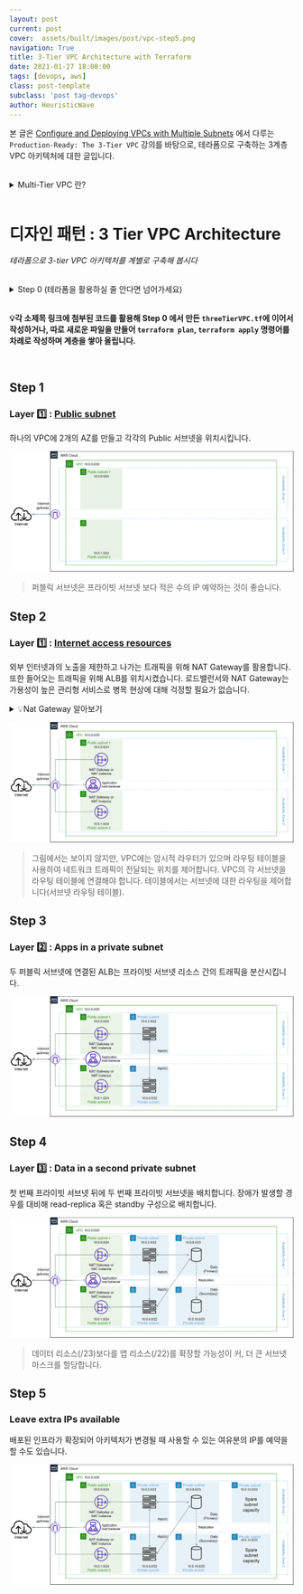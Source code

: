 ```yaml
---
layout: post
current: post
cover:  assets/built/images/post/vpc-step5.png
navigation: True
title: 3-Tier VPC Architecture with Terraform
date: 2021-01-27 18:00:00
tags: [devops, aws]
class: post-template
subclass: 'post tag-devops'
author: HeuristicWave
---
```


본 글은 [Configure and Deploying VPCs with Multiple Subnets](https://www.aws.training/Details/eLearning?id=61799) 에서 다루는 `Production-Ready: The 3-Tier VPC` 강의를 바탕으로, 테라폼으로 구축하는 3계층 VPC 아키텍처에 대한 글입니다.

<br>

<details><summary markdown="span">Multi-Tier VPC 란?</summary>
<br>
VPC를 구축할 때 단일 계층 VPC에 모든 자원을 넣는다면, 네트워크에 접근할 수 있는 잠재적 공격자에게 자원이 노출됩니다. 이를 보완하기 위해 서브넷으로
다중 계층 VPC 아키텍처를 만들어 방어 계층을 이룰 수 있습니다.

![multiTier](../../assets/built/images/post/Multi-tier VPC.png)
</details>

<br>

# 디자인 패턴 : 3 Tier VPC Architecture

*테라폼으로 3-tier VPC 아키텍처를 계별로 구축해 봅시다*

<br>

<details><summary markdown="span">Step 0 (테라폼을 활용하실 줄 안다면 넘어가세요)</summary>

## Step 0
아키텍처를 구성할 폴더를 만들고 `provider`를 주입합니다.
```shell
mkdir architecture
cd architecture
terraform init
touch threeTierVPC.tf
```
`threeTierVPC.tf`에 벤더 정보를 작성합니다.
```terraform
provider "aws" {
  region = "ap-northeast-2"
}
```
명령어`terraform plan`, `terraform apply`를 통해, 오류 없이 통과하는 화면을 확인하고 다음 단계로 PASS!

</details>

<br>

**💡각 소제목 링크에 첨부된 코드를 활용해 Step 0 에서 만든 `threeTierVPC.tf`에 이어서 작성하거나, 따로 새로운 파일을 만들어 `terraform plan`, `terraform apply` 명령어를 차례로 작성하며 계층을 쌓아 올립니다.**

<br>

## Step 1
### Layer 1️⃣ : [Public subnet](https://github.com/heuristicwave/TIL-DevOps/blob/main/IaC/Terraform/code/3-Tier%20VPC/step1.tf)

하나의 VPC에 2개의 AZ를 만들고 각각의 Public 서브넷을 위치시킵니다.

![step1](../../assets/built/images/post/vpc-step1.png)

> 퍼블릭 서브넷은 프라이빗 서브넷 보다 적은 수의 IP 예약하는 것이 좋습니다.


## Step 2
### Layer 1️⃣ : [Internet access resources](https://github.com/heuristicwave/TIL-DevOps/blob/main/IaC/Terraform/code/3-Tier%20VPC/step2.tf)

외부 인터넷과의 노출을 제한하고 나가는 트래픽을 위해 NAT Gateway를 활용합니다. 또한 들어오는 트래픽을 위해 ALB를 위치시켰습니다.
로드밸런서와 NAT Gateway는 가용성이 높은 관리형 서비스로 병목 현상에 대해 걱정할 필요가 없습니다.

<details><summary markdown="span">💡Nat Gateway 알아보기</summary>
<br>
NAT(네트워크 주소 변환) 게이트웨이를 사용하면 프라이빗 서브넷의 인스턴스를 인터넷 또는 기타 AWS 서비스에 연결하는 한편, 인터넷에서 해당 인스턴스와의 연결을 시작하지 못하게 할 수 있습니다.
NAT 게이트웨이를 만들려면 NAT 게이트웨이가 속할 퍼블릭 서브넷을 지정해야 하기 때문에 Step2에서 우선적으로 생성합니다.

[도큐먼트로 더 알아보기](https://docs.aws.amazon.com/ko_kr/vpc/latest/userguide/vpc-nat-gateway.html)

</details>

![step2](../../assets/built/images/post/vpc-step2.png)

> 그림에서는 보이지 않지만, VPC에는 암시적 라우터가 있으며 라우팅 테이블을 사용하여 네트워크 트래픽이 전달되는 위치를 제어합니다.
> VPC의 각 서브넷을 라우팅 테이블에 연결해야 합니다. 테이블에서는 서브넷에 대한 라우팅을 제어합니다(서브넷 라우팅 테이블).



## Step 3
### Layer 2️⃣️ : Apps in a private subnet

두 퍼블릭 서브넷에 연결된 ALB는 프라이빗 서브넷 리소스 간의 트래픽을 분산시킵니다.

![step3](../../assets/built/images/post/vpc-step3.png)

## Step 4
### Layer 3️⃣ : Data in a second private subnet

첫 번째 프라이빗 서브넷 뒤에 두 번째 프라이빗 서브넷을 배치합니다.
장애가 발생할 경우를 대비해 read-replica 혹은 standby 구성으로 배치합니다.

![step4](../../assets/built/images/post/vpc-step4.png)

> 데이터 리소스(/23)보다를 앱 리소스(/22)를 확장할 가능성이 커, 더 큰 서브넷 마스크를 할당합니다.

## Step 5
### Leave extra IPs available 

배포된 인프라가 확장되어 아키텍처가 변경될 때 사용할 수 있는 여유분의 IP를 예약을 할 수도 있습니다.

![step5](../../assets/built/images/post/vpc-step5.png)
